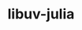 ---
title: "libuv-julia"
layout: cache
categories: [package, develop]
meta: {"compilers": ["gcc@=11.4.0"], "num_specs": 6, "num_specs_by_stack": {"e4s": 3, "root": 6, "tutorial": 3}, "oss": ["ubuntu22.04"], "platforms": ["linux"], "stacks": ["e4s", "root", "tutorial"], "targets": ["x86_64_v3"], "versions": ["1.44.2", "1.48.0"]}
spec_details: [{"compiler": "gcc@=11.4.0", "hash": "axlps7vplptr4wzm2bytjq2oopcred4c", "os": "ubuntu22.04", "platform": "linux", "size": "-", "stacks": ["e4s", "root"], "tarball": "https://binaries.spack.io/develop/build_cache/linux-ubuntu22.04-x86_64_v3/gcc-11.4.0/libuv-julia-1.48.0/linux-ubuntu22.04-x86_64_v3-gcc-11.4.0-libuv-julia-1.48.0-axlps7vplptr4wzm2bytjq2oopcred4c.spack", "target": "x86_64_v3", "variants": ["build_system=autotools"], "versions": ["1.48.0"]}, {"compiler": "gcc@=11.4.0", "hash": "buly5fv776jimrlqucjmv3gv3r5hihu7", "os": "ubuntu22.04", "platform": "linux", "size": "-", "stacks": ["e4s", "root"], "tarball": "https://binaries.spack.io/develop/build_cache/linux-ubuntu22.04-x86_64_v3/gcc-11.4.0/libuv-julia-1.48.0/linux-ubuntu22.04-x86_64_v3-gcc-11.4.0-libuv-julia-1.48.0-buly5fv776jimrlqucjmv3gv3r5hihu7.spack", "target": "x86_64_v3", "variants": ["build_system=autotools"], "versions": ["1.48.0"]}, {"compiler": "gcc@=11.4.0", "hash": "disfdckybjy3cfssnd7w7zmb7zqbhxvl", "os": "ubuntu22.04", "platform": "linux", "size": "-", "stacks": ["e4s", "root"], "tarball": "https://binaries.spack.io/develop/build_cache/linux-ubuntu22.04-x86_64_v3/gcc-11.4.0/libuv-julia-1.48.0/linux-ubuntu22.04-x86_64_v3-gcc-11.4.0-libuv-julia-1.48.0-disfdckybjy3cfssnd7w7zmb7zqbhxvl.spack", "target": "x86_64_v3", "variants": ["build_system=autotools"], "versions": ["1.48.0"]}, {"compiler": "gcc@=11.4.0", "hash": "izlgt5sa33jsm6za4tgamdow72rn2rjl", "os": "ubuntu22.04", "platform": "linux", "size": "-", "stacks": ["root", "tutorial"], "tarball": "https://binaries.spack.io/develop/build_cache/linux-ubuntu22.04-x86_64_v3/gcc-11.4.0/libuv-julia-1.44.2/linux-ubuntu22.04-x86_64_v3-gcc-11.4.0-libuv-julia-1.44.2-izlgt5sa33jsm6za4tgamdow72rn2rjl.spack", "target": "x86_64_v3", "variants": ["build_system=autotools"], "versions": ["1.44.2"]}, {"compiler": "gcc@=11.4.0", "hash": "t5lr7w4npmvc4erauoqnfsvfxj2qyu4c", "os": "ubuntu22.04", "platform": "linux", "size": "-", "stacks": ["root", "tutorial"], "tarball": "https://binaries.spack.io/develop/build_cache/linux-ubuntu22.04-x86_64_v3/gcc-11.4.0/libuv-julia-1.44.2/linux-ubuntu22.04-x86_64_v3-gcc-11.4.0-libuv-julia-1.44.2-t5lr7w4npmvc4erauoqnfsvfxj2qyu4c.spack", "target": "x86_64_v3", "variants": ["build_system=autotools"], "versions": ["1.44.2"]}, {"compiler": "gcc@=11.4.0", "hash": "wcakddoi7eshighjtukzycfyynzw5kgw", "os": "ubuntu22.04", "platform": "linux", "size": "-", "stacks": ["root", "tutorial"], "tarball": "https://binaries.spack.io/develop/build_cache/linux-ubuntu22.04-x86_64_v3/gcc-11.4.0/libuv-julia-1.44.2/linux-ubuntu22.04-x86_64_v3-gcc-11.4.0-libuv-julia-1.44.2-wcakddoi7eshighjtukzycfyynzw5kgw.spack", "target": "x86_64_v3", "variants": ["build_system=autotools"], "versions": ["1.44.2"]}]
---